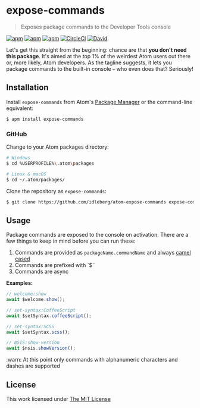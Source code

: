 # expose-commands

> Exposes package commands to the Developer Tools console

[![apm](https://flat.badgen.net/apm/license/expose-commands)](https://atom.io/packages/expose-commands)
[![apm](https://flat.badgen.net/apm/v/expose-commands)](https://atom.io/packages/expose-commands)
[![apm](https://flat.badgen.net/apm/dl/expose-commands)](https://atom.io/packages/expose-commands)
[![CircleCI](https://flat.badgen.net/circleci/github/idleberg/atom-expose-commands)](https://circleci.com/gh/idleberg/atom-expose-commands)
[![David](https://flat.badgen.net/david/dep/idleberg/atom-expose-commands)](https://david-dm.org/idleberg/atom-expose-commands)

Let's get this straight from the beginning: chance are that **you don't need this package**. It's aimed at the top 1% of the weirdest Atom users out there or, more likely, Atom developers. As the tagline suggests, it lets you package commands to the built-in console – who even does that? Seriously!

## Installation

Install `expose-commands` from Atom's [Package Manager](http://flight-manual.atom.io/using-atom/sections/atom-packages/) or the command-line equivalent:

`$ apm install expose-commands`

### GitHub

Change to your Atom packages directory:

```bash
# Windows
$ cd %USERPROFILE%\.atom\packages

# Linux & macOS
$ cd ~/.atom/packages/
```

Clone the repository as `expose-commands`:

```bash
$ git clone https://github.com/idleberg/atom-expose-commands expose-commands
```

## Usage

Package commands are exposed to the console on activation. There are a few things to keep in mind before you can run these:

1. Commands are provided as `packageName.commandName` and always [camel cased](https://www.wikiwand.com/en/Camel_case)
2. Commands are prefixed with `$``
3. Commands are async

**Examples:**

```js
// welcome:show
await $welcome.show();

// set-syntax:CoffeeScript
await $setSyntax.coffeeScript();

// set-syntax:SCSS
await $setSyntax.scss();

// NSIS:show-version
await $nsis.showVersion();
```

:warn: At this point only commands with alphanumeric characters and dashes are supported

## License

This work licensed under [The MIT License](https://opensource.org/licenses/MIT)
